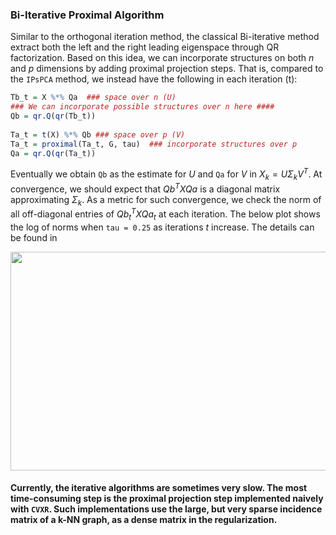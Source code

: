 ### Bi-Iterative Proximal Algorithm
Similar to the orthogonal iteration method, the classical Bi-iterative method extract both the left and the right leading eigenspace through QR factorization. Based on this idea, we can incorporate structures on both $n$ and $p$ dimensions by adding proximal projection steps. That is, compared to the `IPsPCA` method, we instead have the following in each iteration (t):
```r
Tb_t = X %*% Qa  ### space over n (U)
### We can incorporate possible structures over n here ####
Qb = qr.Q(qr(Tb_t))  
    
Ta_t = t(X) %*% Qb ### space over p (V)
Ta_t = proximal(Ta_t, G, tau)  ### incorporate structures over p
Qa = qr.Q(qr(Ta_t))
```
Eventually we obtain `Qb` as the estimate for $U$ and `Qa` for $V$ in $X_k = U\Sigma_kV^T$. At convergence, we should expect that $Qb^T X Qa$ is a diagonal matrix approximating $\Sigma_k$. As a metric for such convergence, we check the norm of all off-diagonal entries of $Qb_t^T X Qa_t$ at each iteration. The below plot shows the log of norms when `tau = 0.25` as iterations $t$ increase. The details can be found in 
<p align="center">
<img src="https://github.com/swei12345/Generalized-sPCA/assets/114754235/77d93cee-8972-4a55-8d4d-a67493e02ea3" width="650" height="350"> 
</p>

#### Currently, the iterative algorithms are sometimes very slow. The most time-consuming step is the proximal projection step implemented naively with `CVXR`. Such implementations use the large, but very sparse incidence matrix of a k-NN graph, as a dense matrix in the regularization. 
